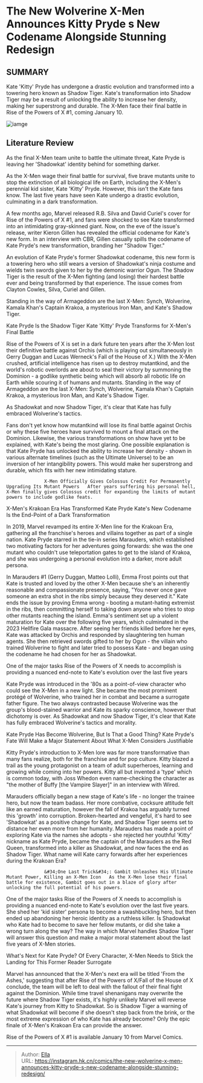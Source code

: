 # The New Wolverine X-Men Announces Kitty Pryde s New Codename Alongside Stunning Redesign


## SUMMARY 



  Kate &#39;Kitty&#39; Pryde has undergone a drastic evolution and transformed into a towering hero known as Shadow Tiger.   Kate&#39;s transformation into Shadow Tiger may be a result of unlocking the ability to increase her density, making her superstrong and durable.   The X-Men face their final battle in Rise of the Powers of X #1, coming January 10.  

![iamge](https://static1.srcdn.com/wordpress/wp-content/uploads/2024/01/x-men-kate-pryde-kitty-pryde-new-codename-the-shadow-tiger-x-men.jpg)

## Literature Review

As the final X-Men team unite to battle the ultimate threat, Kate Pryde is leaving her &#39;Shadowkat&#39; identity behind for something darker.




As the X-Men wage their final battle for survival, five brave mutants unite to stop the extinction of all biological life on Earth, including the X-Men&#39;s perennial kid sister, Kate &#39;Kitty&#39; Pryde. However, this isn&#39;t the Kate fans know. The last five years have seen Kate undergo a drastic evolution, culminating in a dark transformation.




A few months ago, Marvel released R.B. Silva and David Curiel&#39;s cover for Rise of the Powers of X #1, and fans were shocked to see Kate transformed into an intimidating gray-skinned giant. Now, on the eve of the issue&#39;s release, writer Kieron Gillen has revealed the official codename for Kate&#39;s new form. In an interview with CBR, Gillen casually spills the codename of Kate Pryde&#39;s new transformation, branding her &#34;Shadow Tiger.&#34;



          

An evolution of Kate Pryde&#39;s former Shadowkat codename, this new form is a towering hero who still wears a version of Shadowkat&#39;s ninja costume and wields twin swords given to her by the demonic warrior Ogun. The Shadow Tiger is the result of the X-Men fighting (and losing) their hardest battle ever and being transformed by that experience. The issue comes from Clayton Cowles, Silva, Curiel and Gillen.






Standing in the way of Armageddon are the last X-Men: Synch, Wolverine, Kamala Khan&#39;s Captain Krakoa, a mysterious Iron Man, and Kate&#39;s Shadow Tiger.





 Kate Pryde Is the Shadow Tiger 
Kate &#39;Kitty&#39; Pryde Transforms for X-Men&#39;s Final Battle
          

Rise of the Powers of X is set in a dark future ten years after the X-Men lost their definitive battle against Orchis (which is playing out simultaneously in Gerry Duggan and Lucas Werneck&#39;s Fall of the House of X.) With the X-Men crushed, artificial intelligence has risen up to destroy mutantkind, and the world&#39;s robotic overlords are about to seal their victory by summoning the Dominion - a godlike synthetic being which will absorb all robotic life on Earth while scouring it of humans and mutants. Standing in the way of Armageddon are the last X-Men: Synch, Wolverine, Kamala Khan&#39;s Captain Krakoa, a mysterious Iron Man, and Kate&#39;s Shadow Tiger.






As Shadowkat and now Shadow Tiger, it&#39;s clear that Kate has fully embraced Wolverine&#39;s tactics.




Fans don&#39;t yet know how mutantkind will lose its final battle against Orchis or why these five heroes have survived to mount a final attack on the Dominion. Likewise, the various transformations on show have yet to be explained, with Kate&#39;s being the most glaring. One possible explanation is that Kate Pryde has unlocked the ability to increase her density - shown in various alternate timelines (such as the Ultimate Universe) to be an inversion of her intangibility powers. This would make her superstrong and durable, which fits with her new intimidating stature.

                  X-Men Officially Gives Colossus Credit For Permanently Upgrading Its Mutant Powers   After years suffering his personal hell, X-Men finally gives Colossus credit for expanding the limits of mutant powers to include godlike feats.   






 X-Men&#39;s Krakoan Era Has Transformed Kate Pryde 
Kate&#39;s New Codename Is the End-Point of a Dark Transformation
         

In 2019, Marvel revamped its entire X-Men line for the Krakoan Era, gathering all the franchise&#39;s heroes and villains together as part of a single nation. Kate Pryde starred in the tie-in series Marauders, which established two motivating factors for her adventures going forwards: she was the one mutant who couldn&#39;t use teleportation gates to get to the island of Krakoa, and she was undergoing a personal evolution into a darker, more adult persona.

In Marauders #1 (Gerry Duggan, Matteo Lolli), Emma Frost points out that Kate is trusted and loved by the other X-Men because she&#39;s an inherently reasonable and compassionate presence, saying, &#34;You never once gave someone an extra shot in the ribs simply because they deserved it.&#34; Kate ends the issue by proving Emma wrong - booting a mutant-hating extremist in the ribs, then committing herself to taking down anyone who tries to stop other mutants reaching the island. Emma&#39;s sentiment set up a violent maturation for Kate over the following five years, which culminated in the 2023 Hellfire Gala massacre. After seeing her friends killed before her eyes, Kate was attacked by Orchis and responded by slaughtering ten human agents. She then retrieved swords gifted to her by Ogun - the villain who trained Wolverine to fight and later tried to possess Kate - and began using the codename he had chosen for her as Shadowkat.






One of the major tasks Rise of the Powers of X needs to accomplish is providing a nuanced end-note to Kate&#39;s evolution over the last five years




Kate Pryde was introduced in the &#39;80s as a point-of-view character who could see the X-Men in a new light. She became the most prominent protégé of Wolverine, who trained her in combat and became a surrogate father figure. The two always contrasted because Wolverine was the group&#39;s blood-stained warrior and Kate its sparky conscience, however that dichotomy is over. As Shadowkat and now Shadow Tiger, it&#39;s clear that Kate has fully embraced Wolverine&#39;s tactics and morality.



 Kate Pryde Has Become Wolverine, But Is That a Good Thing? 
Kate Pryde&#39;s Fate Will Make a Major Statement About What X-Men Considers Justifiable
         

Kitty Pryde&#39;s introduction to X-Men lore was far more transformative than many fans realize, both for the franchise and for pop culture. Kitty blazed a trail as the young protagonist on a team of adult superheroes, learning and growing while coming into her powers. Kitty all but invented a &#39;type&#39; which is common today, with Joss Whedon even name-checking the character as &#34;the mother of Buffy [the Vampire Slayer]&#34; in an interview with Wired.




Marauders officially began a new stage of Kate&#39;s life - no longer the trainee hero, but now the team badass. Her more combative, cocksure attitude felt like an earned maturation, however the fall of Krakoa has arguably turned this &#39;growth&#39; into corruption. Broken-hearted and vengeful, it&#39;s hard to see &#39;Shadowkat&#39; as a positive change for Kate, and Shadow Tiger seems set to distance her even more from her humanity. Marauders has made a point of exploring Kate via the names she adopts - she rejected her youthful &#39;Kitty&#39; nickname as Kate Pryde, became the captain of the Marauders as the Red Queen, transformed into a killer as Shadowkat, and now faces the end as Shadow Tiger. What name will Kate carry forwards after her experiences during the Krakoan Era?

                  &#34;One Last Trick&#34;: Gambit Unleashes His Ultimate Mutant Power, Killing an X-Men Icon   As the X-Men lose their final battle for existence, Gambit goes out in a blaze of glory after unlocking the full potential of his powers.   




One of the major tasks Rise of the Powers of X needs to accomplish is providing a nuanced end-note to Kate&#39;s evolution over the last five years. She shed her &#39;kid sister&#39; persona to become a swashbuckling hero, but then ended up abandoning her heroic identity as a ruthless killer. Is Shadowkat who Kate had to become to save her fellow mutants, or did she take a wrong turn along the way? The way in which Marvel handles Shadow Tiger will answer this question and make a major moral statement about the last five years of X-Men stories.



 What&#39;s Next for Kate Pryde? 
Of Every Character, X-Men Needs to Stick the Landing for This Former Reader Surrogate
          

Marvel has announced that the X-Men&#39;s next era will be titled &#39;From the Ashes,&#39; suggesting that after Rise of the Powers of X/Fall of the House of X conclude, the team will be left to deal with the fallout of their final fight against the Dominion. While time travel shenanigans may overwrite the future where Shadow Tiger exists, it&#39;s highly unlikely Marvel will reverse Kate&#39;s journey from Kitty to Shadowkat. So is Shadow Tiger a warning of what Shadowkat will become if she doesn&#39;t step back from the brink, or the most extreme expression of who Kate has already become? Only the epic finale of X-Men&#39;s Krakoan Era can provide the answer.




Rise of the Powers of X #1 is available January 10 from Marvel Comics.



---

> Author: [Ella](https://instagram.hk.cn/)  
> URL: https://instagram.hk.cn/comics/the-new-wolverine-x-men-announces-kitty-pryde-s-new-codename-alongside-stunning-redesign/  

